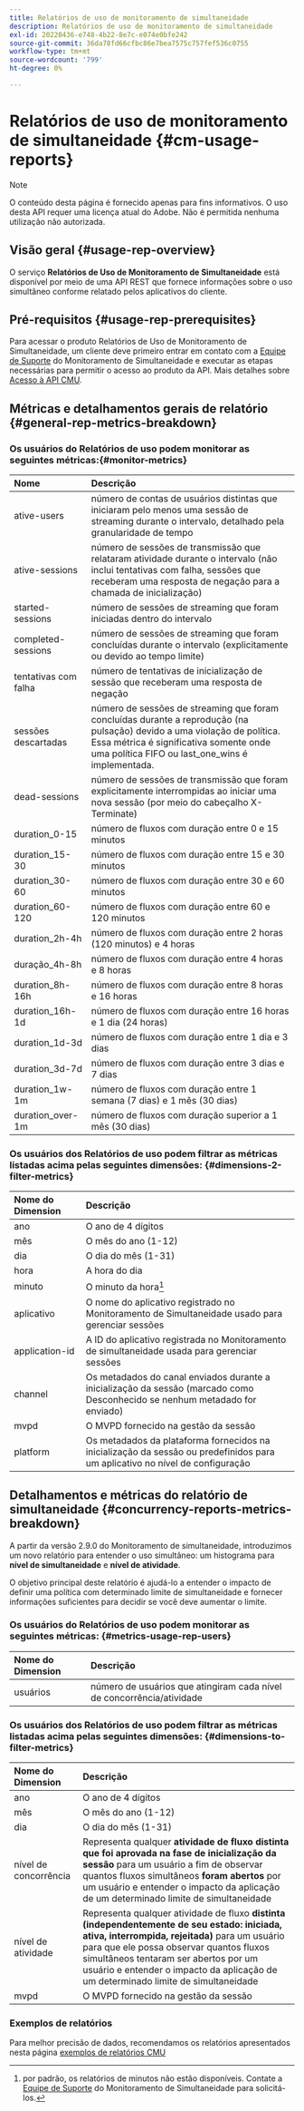 ```yaml
---
title: Relatórios de uso de monitoramento de simultaneidade
description: Relatórios de uso de monitoramento de simultaneidade
exl-id: 20220436-e748-4b22-8e7c-e074e0bfe242
source-git-commit: 36da78fd66cfbc86e7bea7575c757fef536c0755
workflow-type: tm+mt
source-wordcount: '799'
ht-degree: 0%

---
```


# Relatórios de uso de monitoramento de simultaneidade {#cm-usage-reports}

>[!NOTE]
>
>O conteúdo desta página é fornecido apenas para fins informativos. O uso desta API requer uma licença atual do Adobe. Não é permitida nenhuma utilização não autorizada.



## Visão geral {#usage-rep-overview}

O serviço **Relatórios de Uso de Monitoramento de Simultaneidade** está disponível por meio de uma API REST que fornece informações sobre o uso simultâneo conforme relatado pelos aplicativos do cliente.

## Pré-requisitos {#usage-rep-prerequisites}

Para acessar o produto Relatórios de Uso de Monitoramento de Simultaneidade, um cliente deve primeiro entrar em contato com a [Equipe de Suporte](mailto:tve-support@adobe.com) do Monitoramento de Simultaneidade e executar as etapas necessárias para permitir o acesso ao produto da API. Mais detalhes sobre [Acesso à API CMU](/help/concurrency-monitoring/cmu-api-access.md).

## Métricas e detalhamentos gerais de relatório {#general-rep-metrics-breakdown}

### Os usuários do Relatórios de uso podem monitorar as seguintes métricas:{#monitor-metrics}

| Nome | Descrição |
|:---|:---|
| ative-users | número de contas de usuários distintas que iniciaram pelo menos uma sessão de streaming durante o intervalo, detalhado pela granularidade de tempo |
| ative-sessions | número de sessões de transmissão que relataram atividade durante o intervalo (não inclui tentativas com falha, sessões que receberam uma resposta de negação para a chamada de inicialização) |
| started-sessions | número de sessões de streaming que foram iniciadas dentro do intervalo |
| completed-sessions | número de sessões de streaming que foram concluídas durante o intervalo (explicitamente ou devido ao tempo limite) |
| tentativas com falha | número de tentativas de inicialização de sessão que receberam uma resposta de negação |
| sessões descartadas | número de sessões de streaming que foram concluídas durante a reprodução (na pulsação) devido a uma violação de política. Essa métrica é significativa somente onde uma política FIFO ou last_one_wins é implementada. |
| dead-sessions | número de sessões de transmissão que foram explicitamente interrompidas ao iniciar uma nova sessão (por meio do cabeçalho X-Terminate) |
| duration_0-15 | número de fluxos com duração entre 0 e 15 minutos |
| duration_15-30 | número de fluxos com duração entre 15 e 30 minutos |
| duration_30-60 | número de fluxos com duração entre 30 e 60 minutos |
| duration_60-120 | número de fluxos com duração entre 60 e 120 minutos |
| duration_2h-4h | número de fluxos com duração entre 2 horas (120 minutos) e 4 horas |
| duração_4h-8h | número de fluxos com duração entre 4 horas e 8 horas |
| duration_8h-16h | número de fluxos com duração entre 8 horas e 16 horas |
| duration_16h-1d | número de fluxos com duração entre 16 horas e 1 dia (24 horas) |
| duration_1d-3d | número de fluxos com duração entre 1 dia e 3 dias |
| duration_3d-7d | número de fluxos com duração entre 3 dias e 7 dias |
| duration_1w-1m | número de fluxos com duração entre 1 semana (7 dias) e 1 mês (30 dias) |
| duration_over-1m | número de fluxos com duração superior a 1 mês (30 dias) |

### Os usuários dos Relatórios de uso podem filtrar as métricas listadas acima pelas seguintes dimensões: {#dimensions-2-filter-metrics}

| Nome do Dimension | Descrição |
|:---------------|:------------------------------------------------------------------------------------------------------------------|
| ano | O ano de 4 dígitos |
| mês | O mês do ano (1-12) |
| dia | O dia do mês (1-31) |
| hora | A hora do dia |
| minuto | O minuto da hora[^1] |
| aplicativo | O nome do aplicativo registrado no Monitoramento de Simultaneidade usado para gerenciar sessões |
| application-id | A ID do aplicativo registrada no Monitoramento de simultaneidade usada para gerenciar sessões |
| channel | Os metadados do canal enviados durante a inicialização da sessão (marcado como Desconhecido se nenhum metadado for enviado) |
| mvpd | O MVPD fornecido na gestão da sessão |
| platform | Os metadados da plataforma fornecidos na inicialização da sessão ou predefinidos para um aplicativo no nível de configuração |

## Detalhamentos e métricas do relatório de simultaneidade {#concurrency-reports-metrics-breakdown}

A partir da versão 2.9.0 do Monitoramento de simultaneidade, introduzimos um novo relatório para entender o uso simultâneo: um histograma para **nível de simultaneidade** e **nível de atividade**.

O objetivo principal deste relatório é ajudá-lo a entender o impacto de definir uma política com determinado limite de simultaneidade e fornecer informações suficientes para decidir se você deve aumentar o limite.

### Os usuários do Relatórios de uso podem monitorar as seguintes métricas: {#metrics-usage-rep-users}

| Nome do Dimension | Descrição |
|:---|:---|
| usuários | número de usuários que atingiram cada nível de concorrência/atividade |

### Os usuários dos Relatórios de uso podem filtrar as métricas listadas acima pelas seguintes dimensões: {#dimensions-to-filter-metrics}

| Nome do Dimension | Descrição |
|:---|:---|
| ano | O ano de 4 dígitos |
| mês | O mês do ano (1-12) |
| dia | O dia do mês (1-31) |
| nível de concorrência | Representa qualquer **atividade de fluxo distinta que foi aprovada na fase de inicialização da sessão** para um usuário a fim de observar quantos fluxos simultâneos **foram abertos** por um usuário e entender o impacto da aplicação de um determinado limite de simultaneidade |
| nível de atividade | Representa qualquer atividade de fluxo **distinta (independentemente de seu estado: iniciada, ativa, interrompida, rejeitada)** para um usuário para que ele possa observar quantos fluxos simultâneos tentaram ser abertos por um usuário e entender o impacto da aplicação de um determinado limite de simultaneidade |
| mvpd | O MVPD fornecido na gestão da sessão |

### Exemplos de relatórios

Para melhor precisão de dados, recomendamos os relatórios apresentados nesta página [exemplos de relatórios CMU](/help/concurrency-monitoring/cm-usage-reports-examples.md)

[^1]: por padrão, os relatórios de minutos não estão disponíveis. Contate a [Equipe de Suporte](mailto:tve-support@adobe.com) do Monitoramento de Simultaneidade para solicitá-los.